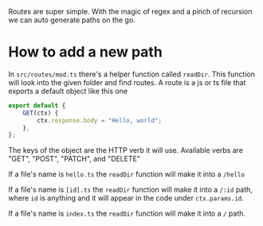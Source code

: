 Routes are super simple. With the magic of regex and a pinch of recursion we can
auto generate paths on the go.

# How to add a new path

In `src/routes/mod.ts` there's a helper function called `readDir`. This function
will look into the given folder and find routes. A route is a js or ts file that
exports a default object like this one

```js
export default {
	GET(ctx) {
		ctx.response.body = "Hello, world";
	},
};
```

The keys of the object are the HTTP verb it will use. Available verbs are "GET",
"POST", "PATCH", and "DELETE"

If a file's name is `hello.ts` the `readDir` function will make it into a
`/hello`

If a file's name is `[id].ts` the `readDir` function will make it into a `/:id`
path, where `id` is anything and it will appear in the code under
`ctx.params.id`.

If a file's name is `index.ts` the `readDir` function will make it into a `/`
path.
